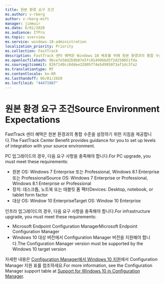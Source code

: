 ```yaml
---
title: 원본 환경 요구 조건
ms.author: v-rberg
author: v-rberg-msft
manager: jimmuir
ms.date: 6/01/2020
ms.audience: ITPro
ms.topic: overview
ms.service: windows-10-administration
localization_priority: Priority
ms.collection: FastTrack
description: FastTrack 센터 혜택은 Windows 10 배포를 위해 원본 환경과의 통합 수준을 설정하기 위한 지침을 제공합니다.
ms.openlocfilehash: 96ce7e58d2b9b87e5fc014996bd5f2d250051fda
ms.sourcegitcommit: 826f140cc0ddee32005f74e5d995073af1dc3fa2
ms.translationtype: MT
ms.contentlocale: ko-KR
ms.lasthandoff: 06/01/2020
ms.locfileid: "44471987"
---
```

# <a name="source-environment-expectations"></a><span data-ttu-id="71bff-103">원본 환경 요구 조건</span><span class="sxs-lookup"><span data-stu-id="71bff-103">Source Environment Expectations</span></span>

<span data-ttu-id="71bff-104">FastTrack 센터 혜택은 원본 환경과의 통합 수준을 설정하기 위한 지침을 제공합니다.</span><span class="sxs-lookup"><span data-stu-id="71bff-104">The FastTrack Center Benefit provides guidance for you to set up levels of integration with your source environment.</span></span>
  
<span data-ttu-id="71bff-105">PC 업그레이드의 경우, 다음 요구 사항을 충족해야 합니다.</span><span class="sxs-lookup"><span data-stu-id="71bff-105">For PC upgrade, you must meet these requirements:</span></span>

- <span data-ttu-id="71bff-106">원본 OS: Windows 7 Enterprise 또는 Professional, Windows 8.1 Enterprise 또는 Professional</span><span class="sxs-lookup"><span data-stu-id="71bff-106">Source OS: Windows 7 Enterprise or Professional, Windows 8.1 Enterprise or Professional</span></span>
- <span data-ttu-id="71bff-107">장치: 데스크톱, 노트북 또는 태블릿 폼 팩터</span><span class="sxs-lookup"><span data-stu-id="71bff-107">Devices: Desktop, notebook, or tablet form factor</span></span>
- <span data-ttu-id="71bff-108">대상 OS: Window 10 Enterprise</span><span class="sxs-lookup"><span data-stu-id="71bff-108">Target OS: Window 10 Enterprise</span></span>

<span data-ttu-id="71bff-109">인프라 업그레이드의 경우, 다음 요구 사항을 충족해야 합니다.</span><span class="sxs-lookup"><span data-stu-id="71bff-109">For infrastructure upgrade, you must meet these requirements:</span></span>   

- <span data-ttu-id="71bff-110">Microsoft Endpoint Configuration Manager</span><span class="sxs-lookup"><span data-stu-id="71bff-110">Microsoft Endpoint Configuration Manager</span></span>  
- <span data-ttu-id="71bff-111">Windows 10 대상 버전에서 Configuration Manager 버전을 지원해야 합니다.</span><span class="sxs-lookup"><span data-stu-id="71bff-111">The Configuration Manager version must be supported by the Windows 10 target version</span></span>

<span data-ttu-id="71bff-112">자세한 내용은 [Configuration Manager에서 Windows 10 지원](https://docs.microsoft.com/sccm/core/plan-design/configs/support-for-windows-10)에서 Configuration Manager 지원 표를 참조하세요.</span><span class="sxs-lookup"><span data-stu-id="71bff-112">For more information, see the Configuration Manager support table at [Support for Windows 10 in Configuration Manager](https://docs.microsoft.com/sccm/core/plan-design/configs/support-for-windows-10).</span></span>
  